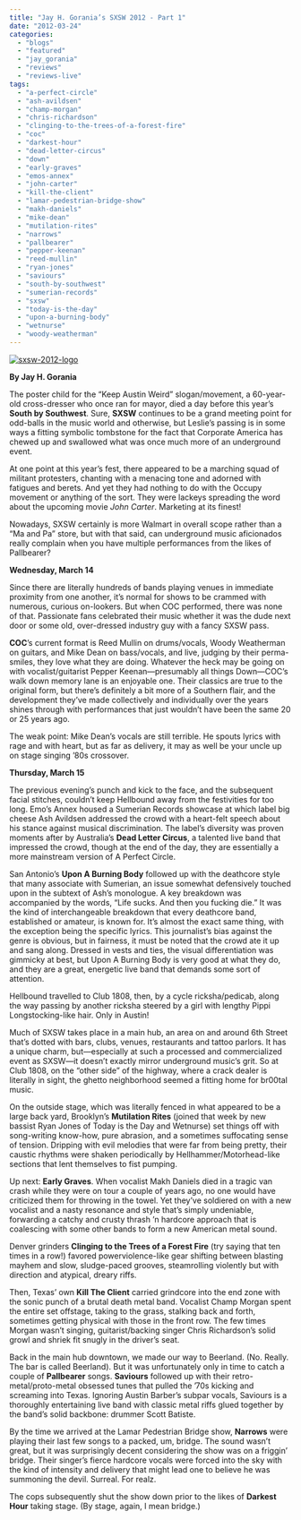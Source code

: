 ```yaml
---
title: "Jay H. Gorania’s SXSW 2012 - Part 1"
date: "2012-03-24"
categories: 
  - "blogs"
  - "featured"
  - "jay_gorania"
  - "reviews"
  - "reviews-live"
tags: 
  - "a-perfect-circle"
  - "ash-avildsen"
  - "champ-morgan"
  - "chris-richardson"
  - "clinging-to-the-trees-of-a-forest-fire"
  - "coc"
  - "darkest-hour"
  - "dead-letter-circus"
  - "down"
  - "early-graves"
  - "emos-annex"
  - "john-carter"
  - "kill-the-client"
  - "lamar-pedestrian-bridge-show"
  - "makh-daniels"
  - "mike-dean"
  - "mutilation-rites"
  - "narrows"
  - "pallbearer"
  - "pepper-keenan"
  - "reed-mullin"
  - "ryan-jones"
  - "saviours"
  - "south-by-southwest"
  - "sumerian-records"
  - "sxsw"
  - "today-is-the-day"
  - "upon-a-burning-body"
  - "wetnurse"
  - "woody-weatherman"
---
```


[![](http://www.hellbound.ca/wp-content/uploads/2012/03/sxsw-2012-logo.png "sxsw-2012-logo")](http://www.hellbound.ca/wp-content/uploads/2012/03/sxsw-2012-logo.png)

**By Jay H. Gorania**

The poster child for the “Keep Austin Weird” slogan/movement, a 60-year-old cross-dresser who once ran for mayor, died a day before this year’s **South by Southwest**. Sure, **SXSW** continues to be a grand meeting point for odd-balls in the music world and otherwise, but Leslie’s passing is in some ways a fitting symbolic tombstone for the fact that Corporate America has chewed up and swallowed what was once much more of an underground event.

At one point at this year’s fest, there appeared to be a marching squad of militant protesters, chanting with a menacing tone and adorned with fatigues and berets. And yet they had nothing to do with the Occupy movement or anything of the sort. They were lackeys spreading the word about the upcoming movie _John Carter_. Marketing at its finest!

Nowadays, SXSW certainly is more Walmart in overall scope rather than a “Ma and Pa” store, but with that said, can underground music aficionados really complain when you have multiple performances from the likes of Pallbearer?

**Wednesday, March 14**

Since there are literally hundreds of bands playing venues in immediate proximity from one another, it’s normal for shows to be crammed with numerous, curious on-lookers. But when COC performed, there was none of that. Passionate fans celebrated their music whether it was the dude next door or some old, over-dressed industry guy with a fancy SXSW pass.

**COC**’s current format is Reed Mullin on drums/vocals, Woody Weatherman on guitars, and Mike Dean on bass/vocals, and live, judging by their perma-smiles, they love what they are doing. Whatever the heck may be going on with vocalist/guitarist Pepper Keenan—presumably all things Down—COC’s walk down memory lane is an enjoyable one. Their classics are true to the original form, but there’s definitely a bit more of a Southern flair, and the development they’ve made collectively and individually over the years shines through with performances that just wouldn’t have been the same 20 or 25 years ago.

The weak point: Mike Dean’s vocals are still terrible. He spouts lyrics with rage and with heart, but as far as delivery, it may as well be your uncle up on stage singing ’80s crossover.

**Thursday, March 15**

The previous evening’s punch and kick to the face, and the subsequent facial stitches, couldn’t keep Hellbound away from the festivities for too long. Emo’s Annex housed a Sumerian Records showcase at which label big cheese Ash Avildsen addressed the crowd with a heart-felt speech about his stance against musical discrimination. The label’s diversity was proven moments after by Australia’s **Dead Letter Circus**, a talented live band that impressed the crowd, though at the end of the day, they are essentially a more mainstream version of A Perfect Circle.

San Antonio’s **Upon A Burning Body** followed up with the deathcore style that many associate with Sumerian, an issue somewhat defensively touched upon in the subtext of Ash’s monologue. A key breakdown was accompanied by the words, “Life sucks. And then you fucking die.” It was the kind of interchangeable breakdown that every deathcore band, established or amateur, is known for. It’s almost the exact same thing, with the exception being the specific lyrics. This journalist’s bias against the genre is obvious, but in fairness, it must be noted that the crowd ate it up and sang along. Dressed in vests and ties, the visual differentiation was gimmicky at best, but Upon A Burning Body is very good at what they do, and they are a great, energetic live band that demands some sort of attention.

Hellbound travelled to Club 1808, then, by a cycle ricksha/pedicab, along the way passing by another ricksha steered by a girl with lengthy Pippi Longstocking-like hair. Only in Austin!

Much of SXSW takes place in a main hub, an area on and around 6th Street that’s dotted with bars, clubs, venues, restaurants and tattoo parlors. It has a unique charm, but—especially at such a processed and commercialized event as SXSW—it doesn’t exactly mirror underground music’s grit. So at Club 1808, on the “other side” of the highway, where a crack dealer is literally in sight, the ghetto neighborhood seemed a fitting home for br00tal music.

On the outside stage, which was literally fenced in what appeared to be a large back yard, Brooklyn’s **Mutilation Rites** (joined that week by new bassist Ryan Jones of Today is the Day and Wetnurse) set things off with song-writing know-how, pure abrasion, and a sometimes suffocating sense of tension. Dripping with evil melodies that were far from being pretty, their caustic rhythms were shaken periodically by Hellhammer/Motorhead-like sections that lent themselves to fist pumping.

Up next: **Early Graves**. When vocalist Makh Daniels died in a tragic van crash while they were on tour a couple of years ago, no one would have criticized them for throwing in the towel. Yet they’ve soldiered on with a new vocalist and a nasty resonance and style that’s simply undeniable, forwarding a catchy and crusty thrash ’n hardcore approach that is coalescing with some other bands to form a new American metal sound.

Denver grinders **Clinging to the Trees of a Forest Fire** (try saying that ten times in a row!) favored powerviolence-like gear shifting between blasting mayhem and slow, sludge-paced grooves, steamrolling violently but with direction and atypical, dreary riffs.

Then, Texas’ own **Kill The Client** carried grindcore into the end zone with the sonic punch of a brutal death metal band. Vocalist Champ Morgan spent the entire set offstage, taking to the grass, stalking back and forth, sometimes getting physical with those in the front row. The few times Morgan wasn’t singing, guitarist/backing singer Chris Richardson’s solid growl and shriek fit snugly in the driver’s seat.

Back in the main hub downtown, we made our way to Beerland. (No. Really. The bar is called Beerland). But it was unfortunately only in time to catch a couple of **Pallbearer** songs. **Saviours** followed up with their retro-metal/proto-metal obsessed tunes that pulled the ’70s kicking and screaming into Texas. Ignoring Austin Barber’s subpar vocals, Saviours is a thoroughly entertaining live band with classic metal riffs glued together by the band’s solid backbone: drummer Scott Batiste.

By the time we arrived at the Lamar Pedestrian Bridge show, **Narrows** were playing their last few songs to a packed, um, bridge. The sound wasn’t great, but it was surprisingly decent considering the show was on a friggin’ bridge. Their singer’s fierce hardcore vocals were forced into the sky with the kind of intensity and delivery that might lead one to believe he was summoning the devil. Surreal. For realz.

The cops subsequently shut the show down prior to the likes of **Darkest Hour** taking stage. (By stage, again, I mean bridge.)
